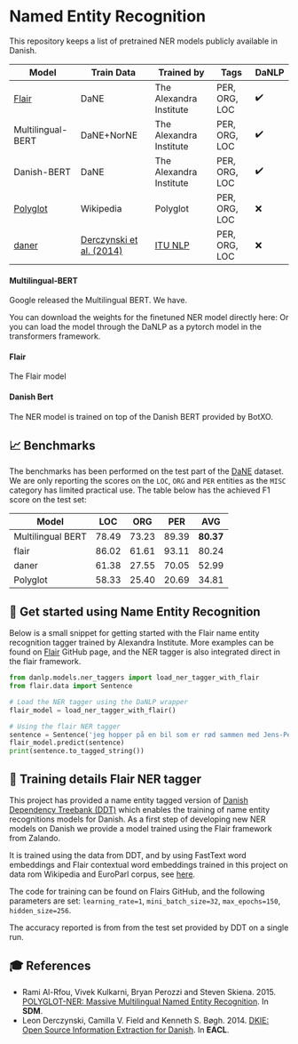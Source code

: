Named Entity Recognition
===============
This repository keeps a list of pretrained NER models publicly available in Danish.

| Model | Train Data | Trained by | Tags | DaNLP |
|-------|-------|------------|------|-------|
| [Flair](<https://github.com/zalandoresearch/flair>) | DaNE | The Alexandra Institute | PER, ORG, LOC | ✔️ |
| Multilingual-BERT | DaNE+NorNE | The Alexandra Institute | PER, ORG, LOC | ✔️ |
| Danish-BERT | DaNE | The Alexandra Institute | PER, ORG, LOC | ✔️ |
| [Polyglot](https://polyglot.readthedocs.io/en/latest/POS.html/#) | Wikipedia | Polyglot | PER, ORG, LOC | ❌ | 
| [daner](https://github.com/ITUnlp/daner) | [Derczynski et al. (2014)](https://www.aclweb.org/anthology/E14-2016) | [ITU NLP](https://nlp.itu.dk/) | PER, ORG, LOC | ❌ |

#### Multilingual-BERT
Google released the Multilingual BERT. We have.

You can download the weights for the finetuned NER model directly here:
Or you can load the model through the DaNLP as a pytorch model in the transformers framework.

#### Flair
The Flair model 

#### Danish Bert
The NER model is trained on top of the Danish BERT provided by BotXO.

## 📈 Benchmarks

The benchmarks has been performed on the test part of the
[DaNE](https://github.com/alexandrainst/danlp/blob/add-ner/docs/datasets.md#danish-dependency-treebank) dataset.
We are only reporting the scores on the `LOC`, `ORG` and `PER` entities as the `MISC` category has limited 
practical use.
The table below has the achieved F1 score on the test set:


| Model | LOC | ORG | PER | AVG |
|-------|-----|-----|-----|-----|
| Multilingual BERT | 78.49 | 73.23 | 89.39 | **80.37** |
| flair | 86.02 | 61.61 | 93.11 | 80.24 |
| daner | 61.38 | 27.55 | 70.05 | 52.99 |
| Polyglot | 58.33 | 25.40 | 20.69 | 34.81 |



## :hatching_chick: Get started using Name Entity Recognition 

Below is a small snippet for getting started with the Flair name entity recognition tagger trained by Alexandra Institute. More examples can be found on [Flair](<https://github.com/zalandoresearch/flair>) GitHub page, and the NER tagger is also integrated direct in the flair framework.

```python
from danlp.models.ner_taggers import load_ner_tagger_with_flair
from flair.data import Sentence

# Load the NER tagger using the DaNLP wrapper
flair_model = load_ner_tagger_with_flair()

# Using the flair NER tagger
sentence = Sentence('jeg hopper på en bil som er rød sammen med Jens-Peter E. Hansen') 
flair_model.predict(sentence) 
print(sentence.to_tagged_string())
```



## :wrench: Training details Flair NER tagger

This project has provided a name entity tagged version of [Danish Dependency Treebank (DDT)](https://github.com/UniversalDependencies/UD_Danish-DDT/tree/master) which enables the training of name entity recognitions models for Danish. As a first step of developing new NER models on Danish we provide a model trained using the Flair framework from Zalando.

It is trained using the data from DDT, and by using FastText word embeddings and Flair contextual word embeddings trained in this project on data rom Wikipedia and EuroParl corpus, see [here](<https://github.com/alexandrainst/danlp/blob/master/docs/models/embeddings.md>).

The code for training can be found on Flairs GitHub, and the following parameters are set:
`learning_rate=1`, `mini_batch_size=32`, `max_epochs=150`, `hidden_size=256`.

The accuracy reported is from from the test set provided by DDT on a single run.





## 🎓 References

- Rami Al-Rfou, Vivek Kulkarni, Bryan Perozzi and Steven Skiena. 2015. [POLYGLOT-NER: Massive Multilingual Named Entity Recognition](https://arxiv.org/abs/1410.3791). In **SDM**.
- Leon Derczynski, Camilla V. Field and Kenneth S. Bøgh. 2014. [DKIE: Open Source Information Extraction for Danish](https://www.aclweb.org/anthology/E14-2016). In **EACL**.